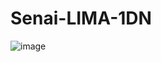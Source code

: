 # Senai-LIMA-1DN

![image](https://github.com/nataliahisf/Senai-LIMA-1DN/assets/95705850/b937a52f-ef64-4c2e-81e4-7c026a03d6c1)
